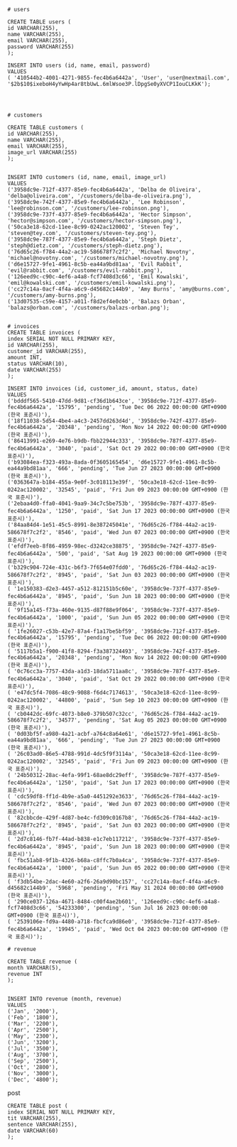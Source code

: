 	# users

	CREATE TABLE users (
	id VARCHAR(255),
	name VARCHAR(255),
	email VARCHAR(255),
	password VARCHAR(255)
	);

	INSERT INTO users (id, name, email, password)
	VALUES
	( '410544b2-4001-4271-9855-fec4b6a6442a', 'User', 'user@nextmail.com', '$2b$10$ixeboH4yYwHp4ar8tbUwL.6mlWsoe3P.lDpgSe0yXVCP1IouCLKkK');




	# customers

	CREATE TABLE customers (
	id VARCHAR(255),
	name VARCHAR(255),
	email VARCHAR(255),
	image_url VARCHAR(255)
	);


	INSERT INTO customers (id, name, email, image_url)
	VALUES
	('3958dc9e-712f-4377-85e9-fec4b6a6442a', 'Delba de Oliveira', 'delba@oliveira.com', '/customers/delba-de-oliveira.png'),
	('3958dc9e-742f-4377-85e9-fec4b6a6442a', 'Lee Robinson', 'lee@robinson.com', '/customers/lee-robinson.png'),
	('3958dc9e-737f-4377-85e9-fec4b6a6442a', 'Hector Simpson', 'hector@simpson.com', '/customers/hector-simpson.png'),
	('50ca3e18-62cd-11ee-8c99-0242ac120002', 'Steven Tey', 'steven@tey.com', '/customers/steven-tey.png'),
	('3958dc9e-787f-4377-85e9-fec4b6a6442a', 'Steph Dietz', 'steph@dietz.com', '/customers/steph-dietz.png'),
	('76d65c26-f784-44a2-ac19-586678f7c2f2', 'Michael Novotny', 'michael@novotny.com', '/customers/michael-novotny.png'),
	('d6e15727-9fe1-4961-8c5b-ea44a9bd81aa', 'Evil Rabbit', 'evil@rabbit.com', '/customers/evil-rabbit.png'),
	('126eed9c-c90c-4ef6-a4a8-fcf7408d3c66', 'Emil Kowalski', 'emil@kowalski.com', '/customers/emil-kowalski.png'),
	('cc27c14a-0acf-4f4a-a6c9-d45682c144b9', 'Amy Burns', 'amy@burns.com', '/customers/amy-burns.png'),
	('13d07535-c59e-4157-a011-f8d2ef4e0cbb', 'Balazs Orban', 'balazs@orban.com', '/customers/balazs-orban.png');


	# invoices
	CREATE TABLE invoices (
	index SERIAL NOT NULL PRIMARY KEY,
	id VARCHAR(255),
	customer_id VARCHAR(255),
	amount INT,
	status VARCHAR(10),
	date VARCHAR(255)
	);

	INSERT INTO invoices (id, customer_id, amount, status, date)
	VALUES
	('bdddf565-5410-47dd-9d81-cf36d1b643ce', '3958dc9e-712f-4377-85e9-fec4b6a6442a', '15795', 'pending', 'Tue Dec 06 2022 00:00:00 GMT+0900 (한국 표준시)'),
	('18f11038-5d54-4be4-a4c3-2457dd263d4d', '3958dc9e-742f-4377-85e9-fec4b6a6442a', '20348', 'pending', 'Mon Nov 14 2022 00:00:00 GMT+0900 (한국 표준시)'),
	('86413991-e269-4e76-b9db-fbb22944c333', '3958dc9e-787f-4377-85e9-fec4b6a6442a', '3040', 'paid', 'Sat Oct 29 2022 00:00:00 GMT+0900 (한국 표준시)'),
	('b93084ea-f323-493a-8ada-0f3605165454', 'd6e15727-9fe1-4961-8c5b-ea44a9bd81aa', '666', 'pending', 'Tue Jun 27 2023 00:00:00 GMT+0900 (한국 표준시)'),
	('0363647a-b184-455a-9e0f-3c018113e39f', '50ca3e18-62cd-11ee-8c99-0242ac120002', '32545', 'paid', 'Fri Jun 09 2023 00:00:00 GMT+0900 (한국 표준시)'),
	('2ebaa4d0-ffa0-4041-9aa9-34c7c5be753b', '3958dc9e-787f-4377-85e9-fec4b6a6442a', '1250', 'paid', 'Sat Jun 17 2023 00:00:00 GMT+0900 (한국 표준시)'),
	('84aa84d4-1e51-45c5-8991-8e387245041e', '76d65c26-f784-44a2-ac19-586678f7c2f2', '8546', 'paid', 'Wed Jun 07 2023 00:00:00 GMT+0900 (한국 표준시)'),
	('efdf7eeb-8f86-4959-98ec-d3242ce38875', '3958dc9e-742f-4377-85e9-fec4b6a6442a', '500', 'paid', 'Sat Aug 19 2023 00:00:00 GMT+0900 (한국 표준시)'),
	('b329c904-724e-431c-b6f3-7f654e07fdd0', '76d65c26-f784-44a2-ac19-586678f7c2f2', '8945', 'paid', 'Sat Jun 03 2023 00:00:00 GMT+0900 (한국 표준시)'),
	( '1e150383-d2e3-4457-a512-812151b5c60e', '3958dc9e-737f-4377-85e9-fec4b6a6442a', '8945', 'paid', 'Sun Jun 18 2023 00:00:00 GMT+0900 (한국 표준시)'),
	( '9f15a145-f73a-460e-9135-d87f88e9f064', '3958dc9e-737f-4377-85e9-fec4b6a6442a', '1000', 'paid', 'Sun Jun 05 2022 00:00:00 GMT+0900 (한국 표준시)'),
	( '1fe26027-c53b-42e7-87a4-f1a17be5bf59', '3958dc9e-712f-4377-85e9-fec4b6a6442a', '15795', 'pending', 'Tue Dec 06 2022 00:00:00 GMT+0900 (한국 표준시)'),
	( '5117b5a1-f900-41f8-8294-f3a387324493', '3958dc9e-742f-4377-85e9-fec4b6a6442a', '20348', 'pending', 'Mon Nov 14 2022 00:00:00 GMT+0900 (한국 표준시)'),
	( '0c76cc3a-7757-43da-a1d3-18da5711aa8c', '3958dc9e-787f-4377-85e9-fec4b6a6442a', '3040', 'paid', 'Sat Oct 29 2022 00:00:00 GMT+0900 (한국 표준시)'),
	( 'e47dc5f4-7086-48c9-9088-f6d4c7174613', '50ca3e18-62cd-11ee-8c99-0242ac120002', '44800', 'paid', 'Sun Sep 10 2023 00:00:00 GMT+0900 (한국 표준시)'),
	( 'cb0442dc-69fc-4073-b8e0-379b507c32cc', '76d65c26-f784-44a2-ac19-586678f7c2f2', '34577', 'pending', 'Sat Aug 05 2023 00:00:00 GMT+0900 (한국 표준시)'),
	( '0d03bf5f-a980-4a21-acbf-a764c8a64e61', 'd6e15727-9fe1-4961-8c5b-ea44a9bd81aa', '666', 'pending', 'Tue Jun 27 2023 00:00:00 GMT+0900 (한국 표준시)'),
	( '26c03ad0-86e5-4788-991d-4dc5f9f3114a', '50ca3e18-62cd-11ee-8c99-0242ac120002', '32545', 'paid', 'Fri Jun 09 2023 00:00:00 GMT+0900 (한국 표준시)'),
	( '24b50312-28ac-4efa-99f1-68ae8dc29eff', '3958dc9e-787f-4377-85e9-fec4b6a6442a', '1250', 'paid', 'Sat Jun 17 2023 00:00:00 GMT+0900 (한국 표준시)'),
	( 'cdc59df8-ff1d-4b9e-a5a0-4451292e3633', '76d65c26-f784-44a2-ac19-586678f7c2f2', '8546', 'paid', 'Wed Jun 07 2023 00:00:00 GMT+0900 (한국 표준시)'),
	( '82cbbcde-429f-4d87-be4c-fd309c0167b8', '76d65c26-f784-44a2-ac19-586678f7c2f2', '8945', 'paid', 'Sat Jun 03 2023 00:00:00 GMT+0900 (한국 표준시)'),
	( '2d7c8146-fb7f-44ad-b838-e1c7eb117212', '3958dc9e-737f-4377-85e9-fec4b6a6442a', '8945', 'paid', 'Sun Jun 18 2023 00:00:00 GMT+0900 (한국 표준시)'),
	( 'fbc51ab8-9f1b-4326-b68a-c8ffc7b0a4ca', '3958dc9e-737f-4377-85e9-fec4b6a6442a', '1000', 'paid', 'Sun Jun 05 2022 00:00:00 GMT+0900 (한국 표준시)'),
	( 'f3db54be-2dac-4e60-a2f6-26a9d90bc157', 'cc27c14a-0acf-4f4a-a6c9-d45682c144b9', '5968', 'pending', 'Fri May 31 2024 00:00:00 GMT+0900 (한국 표준시)'),
	( '290ce037-126a-4671-8484-c00f4ae2b601', '126eed9c-c90c-4ef6-a4a8-fcf7408d3c66', '54233300', 'pending', 'Sun Jul 16 2023 00:00:00 GMT+0900 (한국 표준시)'),
	( '2539106e-fd9a-4480-a718-fbcfca9d86e0', '3958dc9e-712f-4377-85e9-fec4b6a6442a', '19945', 'paid', 'Wed Oct 04 2023 00:00:00 GMT+0900 (한국 표준시)');

	# revenue

	CREATE TABLE revenue (
	month VARCHAR(5),
	revenue INT
	);


	INSERT INTO revenue (month, revenue)
	VALUES
	('Jan', '2000'),
	('Feb', '1800'),
	('Mar', '2200'),
	('Apr', '2500'),
	('May', '2300'),
	('Jun', '3200'),
	('Jul', '3500'),
	('Aug', '3700'),
	('Sep', '2500'),
	('Oct', '2800'),
	('Nov', '3000'),
	('Dec', '4800');


post

	CREATE TABLE post (
	index SERIAL NOT NULL PRIMARY KEY,
	tit VARCHAR(255),
	sentence VARCHAR(255),
	date VARCHAR(60)
	);